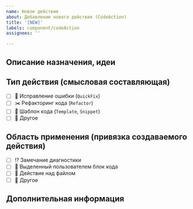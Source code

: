 ```yaml
---
name: Новое действие
about: Добавление нового действия (CodeAction)
title: '[NEW]'
labels: component/codeAction
assignees: ''

---
```


## Описание назначения, идеи
<!-- Например: Добавить возможность переименования локального метода в модуле ....  -->

## Тип действия (смысловая составляющая)

<!-- Можно поставить x (на латинице) либо после сохранения кликнуть мышкой -->
* [ ] :syringe: Исправление ошибки (`QuickFix`)
* [ ] :scissors: Рефакторинг кода (`Refactor`)
* [ ] :memo: Шаблон кода (`Template`, `Snippet`)
* [ ] :mushroom: Другое

## Область применения (привязка  создаваемого действия)

<!-- Можно поставить x (на латинице) либо после сохранения кликнуть мышкой -->
* [ ] :interrobang: Замечание диагностики
* [ ] :bookmark_tabs: Выделенный пользователем блок кода
* [ ] :book: Действие над файлом
* [ ] :ghost: Другое

## Дополнительная информация
<!-- Можно добавить любую информацию, которая может быть полезной при реализации -->
